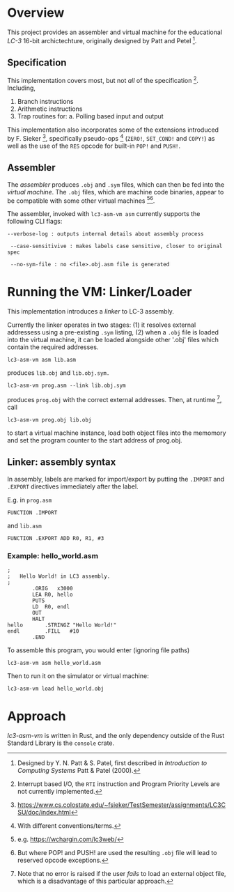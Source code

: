 # Overview
This project provides an assembler and virtual machine for the educational _LC-3_ 16-bit archictechture, originally designed by Patt and Petel [^1]. 

## Specification
This implementation covers most, but not _all_ of the specification [^2]. Including,

1. Branch instructions
2. Arithmetic instructions
3. Trap routines for:
   a. Polling based input and output

This implementation also incorporates some of the extensions introduced by F. Sieker [^3], specifically pseudo-ops [^4] (`ZERO!`, `SET_COND!` and `COPY!`) as well as the use of the `RES` opcode for built-in `POP!` and `PUSH!`.

## Assembler 
The _assembler_ produces `.obj` and `.sym` files, which can then be fed into the _virtual machine_. 
The `.obj` files, which are machine code binaries, appear to be compatible with some other virtual machines [^5][^6].

The assembler, invoked with `lc3-asm-vm asm` currently supports the following CLI flags:

``` --verbose-log : outputs internal details about assembly process ```

``` --case-sensitivive : makes labels case sensitive, closer to original spec```

``` --no-sym-file : no <file>.obj.asm file is generated```

# Running the VM: Linker/Loader
This implementation introduces a *linker* to LC-3 assembly. 

Currently the linker operates in two stages: (1) it resolves external addressess using a pre-existing `.sym` listing, 
(2) when a `.obj` file is loaded into the virtual machine, it can be loaded alongside other '.obj' files which contain the required addresses. 

```lc3-asm-vm asm lib.asm``` 

produces `lib.obj` and `lib.obj.sym.` 

```lc3-asm-vm prog.asm --link lib.obj.sym``` 

produces `prog.obj` with the correct external addresses. Then, at runtime [^7], call

```lc3-asm-vm prog.obj lib.obj``` 

to start a virtual machine instance, load both object files into the memomory and set the program counter to the start address of prog.obj. 

## Linker: assembly syntax
In assembly, labels are marked for import/export by putting the `.IMPORT` and `.EXPORT` directives immediately after the label.

E.g. in `prog.asm`

```FUNCTION .IMPORT```

and `lib.asm`

```FUNCTION .EXPORT ADD R0, R1, #3```

### Example: hello_world.asm 

```
;
;	Hello World! in LC3 assembly.
;
		.ORIG	x3000
		LEA	R0, hello
		PUTS    
		LD	R0, endl
		OUT
		HALT
hello		.STRINGZ "Hello World!"
endl		.FILL	#10
		.END

```


To assemble this program, you would enter (ignoring file paths)

	lc3-asm-vm asm hello_world.asm

Then to run it on the simulator or virtual machine: 

	lc3-asm-vm load hello_world.obj


# Approach
*lc3-asm-vm* is written in Rust, and the only dependency outside of the Rust Standard Library is the `console` crate.



[^1]: Designed by Y. N. Patt & S. Patel, first described in _Introduction to Computing Systems_ Patt & Patel (2000).
[^2]: Interrupt based I/O, the `RTI` instruction and Program Priority Levels are not currently implemented.
[^3]: https://www.cs.colostate.edu/~fsieker/TestSemester/assignments/LC3CSU/doc/index.html
[^4]: With different conventions/terms.
[^5]: e.g. https://wchargin.com/lc3web/
[^6]: But where POP! and PUSH! are used the resulting `.obj` file will lead to reserved opcode exceptions.
[^7]: Note that no error is raised if the user _fails_ to load an external object file, which is a disadvantage of this particular approach.
